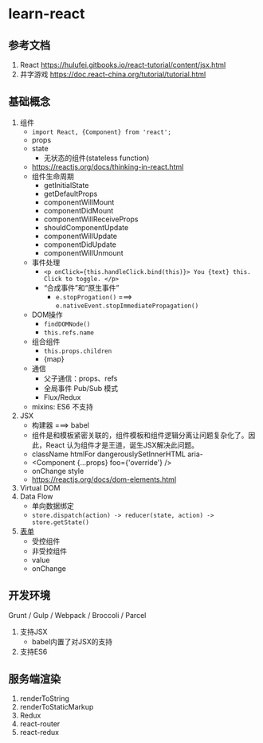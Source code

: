 # learn-react
## 参考文档
1. React <https://hulufei.gitbooks.io/react-tutorial/content/jsx.html>
2. 井字游戏 <https://doc.react-china.org/tutorial/tutorial.html>

## 基础概念

1. 组件
    * `import React, {Component} from 'react';`
    * props
    * state
        * 无状态的组件(stateless function)
    * <https://reactjs.org/docs/thinking-in-react.html>
    * 组件生命周期
        * getInitialState
        * getDefaultProps
        * componentWillMount
        * componentDidMount
        * componentWillReceiveProps
        * shouldComponentUpdate
        * componentWillUpdate
        * componentDidUpdate
        * componentWillUnmount
    * 事件处理
        * `<p onClick={this.handleClick.bind(this)}> You {text} this. Click to toggle. </p>`
        * “合成事件”和“原生事件”
            * `e.stopProgation()` ===> `e.nativeEvent.stopImmediatePropagation()`
    * DOM操作
        * `findDOMNode()`
        * `this.refs.name`
    * 组合组件
        * `this.props.children`
        * {map}
    * 通信
        * 父子通信：props、refs
        * 全局事件 Pub/Sub 模式
        * Flux/Redux
    * mixins: ES6 不支持
2. JSX
    * 构建器 ===> babel
    * 组件是和模板紧密关联的，组件模板和组件逻辑分离让问题复杂化了。因此，React 认为组件才是王道，诞生JSX解决此问题。
    * className htmlFor dangerouslySetInnerHTML aria-
    * <Component {...props} foo={'override'} />
    * onChange style
    * <https://reactjs.org/docs/dom-elements.html>
3. Virtual DOM
4. Data Flow
    * 单向数据绑定
    * `store.dispatch(action) -> reducer(state, action) -> store.getState()`
5. [表单](https://hulufei.gitbooks.io/react-tutorial/content/forms.html)
    * 受控组件
    * 非受控组件
    * value
    * onChange


## 开发环境

 Grunt / Gulp / Webpack / Broccoli / Parcel
 
 1. 支持JSX
    * babel内置了对JSX的支持
 2. 支持ES6

## 服务端渲染

1. renderToString
2. renderToStaticMarkup
3. Redux
4. react-router
5. react-redux


